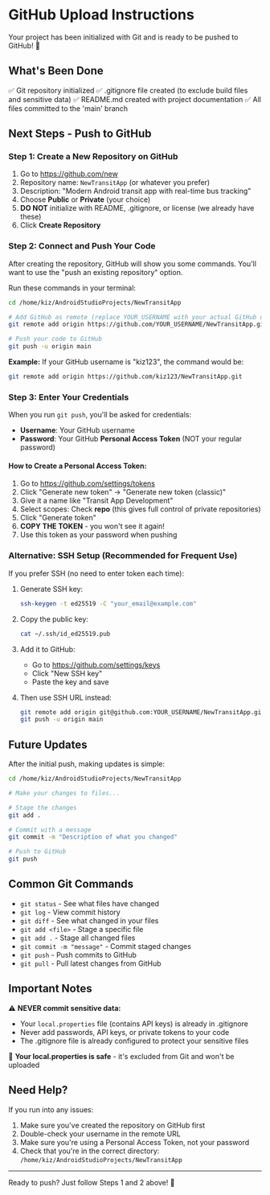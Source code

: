 # GitHub Upload Instructions

Your project has been initialized with Git and is ready to be pushed to GitHub! 🎉

## What's Been Done

✅ Git repository initialized
✅ .gitignore file created (to exclude build files and sensitive data)
✅ README.md created with project documentation
✅ All files committed to the 'main' branch

## Next Steps - Push to GitHub

### Step 1: Create a New Repository on GitHub

1. Go to https://github.com/new
2. Repository name: `NewTransitApp` (or whatever you prefer)
3. Description: "Modern Android transit app with real-time bus tracking"
4. Choose **Public** or **Private** (your choice)
5. **DO NOT** initialize with README, .gitignore, or license (we already have these)
6. Click **Create Repository**

### Step 2: Connect and Push Your Code

After creating the repository, GitHub will show you some commands. You'll want to use the "push an existing repository" option.

Run these commands in your terminal:

```bash
cd /home/kiz/AndroidStudioProjects/NewTransitApp

# Add GitHub as remote (replace YOUR_USERNAME with your actual GitHub username)
git remote add origin https://github.com/YOUR_USERNAME/NewTransitApp.git

# Push your code to GitHub
git push -u origin main
```

**Example:**
If your GitHub username is "kiz123", the command would be:
```bash
git remote add origin https://github.com/kiz123/NewTransitApp.git
```

### Step 3: Enter Your Credentials

When you run `git push`, you'll be asked for credentials:
- **Username**: Your GitHub username
- **Password**: Your GitHub **Personal Access Token** (NOT your regular password)

#### How to Create a Personal Access Token:

1. Go to https://github.com/settings/tokens
2. Click "Generate new token" → "Generate new token (classic)"
3. Give it a name like "Transit App Development"
4. Select scopes: Check **repo** (this gives full control of private repositories)
5. Click "Generate token"
6. **COPY THE TOKEN** - you won't see it again!
7. Use this token as your password when pushing

### Alternative: SSH Setup (Recommended for Frequent Use)

If you prefer SSH (no need to enter token each time):

1. Generate SSH key:
   ```bash
   ssh-keygen -t ed25519 -C "your_email@example.com"
   ```

2. Copy the public key:
   ```bash
   cat ~/.ssh/id_ed25519.pub
   ```

3. Add it to GitHub:
   - Go to https://github.com/settings/keys
   - Click "New SSH key"
   - Paste the key and save

4. Then use SSH URL instead:
   ```bash
   git remote add origin git@github.com:YOUR_USERNAME/NewTransitApp.git
   git push -u origin main
   ```

## Future Updates

After the initial push, making updates is simple:

```bash
cd /home/kiz/AndroidStudioProjects/NewTransitApp

# Make your changes to files...

# Stage the changes
git add .

# Commit with a message
git commit -m "Description of what you changed"

# Push to GitHub
git push
```

## Common Git Commands

- `git status` - See what files have changed
- `git log` - View commit history
- `git diff` - See what changed in your files
- `git add <file>` - Stage a specific file
- `git add .` - Stage all changed files
- `git commit -m "message"` - Commit staged changes
- `git push` - Push commits to GitHub
- `git pull` - Pull latest changes from GitHub

## Important Notes

⚠️ **NEVER commit sensitive data:**
- Your `local.properties` file (contains API keys) is already in .gitignore
- Never add passwords, API keys, or private tokens to your code
- The .gitignore file is already configured to protect your sensitive files

🎯 **Your local.properties is safe** - it's excluded from Git and won't be uploaded

## Need Help?

If you run into any issues:
1. Make sure you've created the repository on GitHub first
2. Double-check your username in the remote URL
3. Make sure you're using a Personal Access Token, not your password
4. Check that you're in the correct directory: `/home/kiz/AndroidStudioProjects/NewTransitApp`

---

Ready to push? Just follow Steps 1 and 2 above! 🚀

